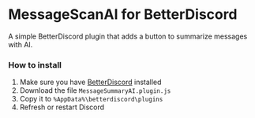# MessageScanAI for BetterDiscord

A simple BetterDiscord plugin that adds a button to summarize messages with AI.

### How to install

1. Make sure you have [BetterDiscord](https://betterdiscord.app/) installed
2. Download the file `MessageSummaryAI.plugin.js`
3. Copy it to `%AppData%\betterdiscord\plugins`
4. Refresh or restart Discord
